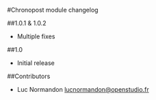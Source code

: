 #Chronopost module changelog
 
 ##1.0.1 & 1.0.2
 - Multiple fixes

 ##1.0
 
 - Initial release
 
 ##Contributors
 
 - Luc Normandon   <lucnormandon@openstudio.fr>

